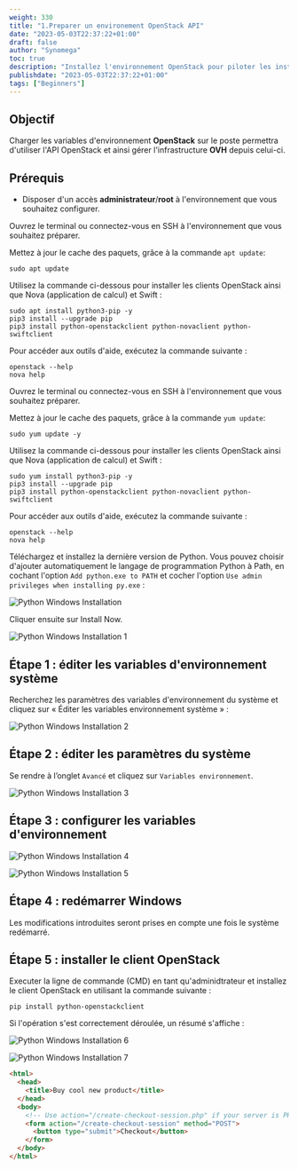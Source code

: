 ```yaml
---
weight: 330
title: "1.Preparer un environement OpenStack API"
date: "2023-05-03T22:37:22+01:00"
draft: false
author: "Synomega"
toc: true
description: "Installez l'environnement OpenStack pour piloter les instances via API"
publishdate: "2023-05-03T22:37:22+01:00"
tags: ["Beginners"]
---
```



## Objectif

Charger les variables d'environnement **OpenStack** sur le poste permettra d'utiliser l'API OpenStack et ainsi gérer l'infrastructure **OVH** depuis celui-ci.


## Prérequis

- Disposer d'un accès **administrateur**/**root** à l'environnement que vous souhaitez configurer.


Ouvrez le terminal ou connectez-vous en SSH à l'environnement que vous souhaitez préparer.

Mettez à jour le cache des paquets, grâce à la commande `apt update`:

```shell
sudo apt update
```

Utilisez la commande ci-dessous pour installer les clients OpenStack ainsi que Nova (application de calcul) et Swift :

```shell
sudo apt install python3-pip -y
pip3 install --upgrade pip
pip3 install python-openstackclient python-novaclient python-swiftclient
```

Pour accéder aux outils d'aide, exécutez la commande suivante :

```shell
openstack --help
nova help
```


Ouvrez le terminal ou connectez-vous en SSH à l'environnement que vous souhaitez préparer.

Mettez à jour le cache des paquets, grâce à la commande `yum update`:

```shell
sudo yum update -y
```

Utilisez la commande ci-dessous pour installer les clients OpenStack ainsi que Nova (application de calcul) et Swift :

```shell
sudo yum install python3-pip -y
pip3 install --upgrade pip
pip3 install python-openstackclient python-novaclient python-swiftclient
```

Pour accéder aux outils d'aide, exécutez la commande suivante :

```shell
openstack --help
nova help
```


Téléchargez et installez la dernière version de Python. Vous pouvez choisir d'ajouter automatiquement le langage de programmation Python à Path, en cochant l'option `Add python.exe to PATH` et cocher l'option `Use admin privileges when installing py.exe` :

![Python Windows Installation](https://res.cloudinary.com/dbpsen1rc/image/upload/v1697557875/openstack_api/windows/python/1.png)

Cliquer ensuite sur Install Now.

![Python Windows Installation 1 ](https://res.cloudinary.com/dbpsen1rc/image/upload/v1697557875/openstack_api/windows/python/2.png)

## Étape 1 : éditer les variables d'environnement système

Recherchez les paramètres des variables d'environnement du système et cliquez sur « Éditer les variables environnement système » :

![Python Windows Installation 2](https://res.cloudinary.com/dbpsen1rc/image/upload/v1697622199/openstack_api/windows/python/3.png)

## Étape 2 : éditer les paramètres du système

Se rendre à l’onglet `Avancé` et cliquez sur `Variables environnement`.

![Python Windows Installation 3](https://res.cloudinary.com/dbpsen1rc/image/upload/v1697622198/openstack_api/windows/python/4.png)

## Étape 3 : configurer les variables d'environnement

![Python Windows Installation 4](https://res.cloudinary.com/dbpsen1rc/image/upload/v1697622198/openstack_api/windows/python/5.png)

![Python Windows Installation 5](https://res.cloudinary.com/dbpsen1rc/image/upload/v1697622198/openstack_api/windows/python/6.png)

## Étape 4 : redémarrer Windows

Les modifications introduites seront prises en compte une fois le système redémarré.

## Étape 5 : installer le client OpenStack

Executer la ligne de commande (CMD) en tant qu'adminidtrateur et installez le client OpenStack en utilisant la commande suivante :

```shell
pip install python-openstackclient
```

Si l'opération s'est correctement déroulée, un résumé s'affiche :

![Python Windows Installation 6](https://res.cloudinary.com/dbpsen1rc/image/upload/v1697622721/openstack_api/windows/python/7.png)

![Python Windows Installation 7](https://res.cloudinary.com/dbpsen1rc/image/upload/v1697622721/openstack_api/windows/python/7-1.png)



```html
<html>
  <head>
    <title>Buy cool new product</title>
  </head>
  <body>
    <!-- Use action="/create-checkout-session.php" if your server is PHP based. -->
    <form action="/create-checkout-session" method="POST">
      <button type="submit">Checkout</button>
    </form>
  </body>
</html>
```
